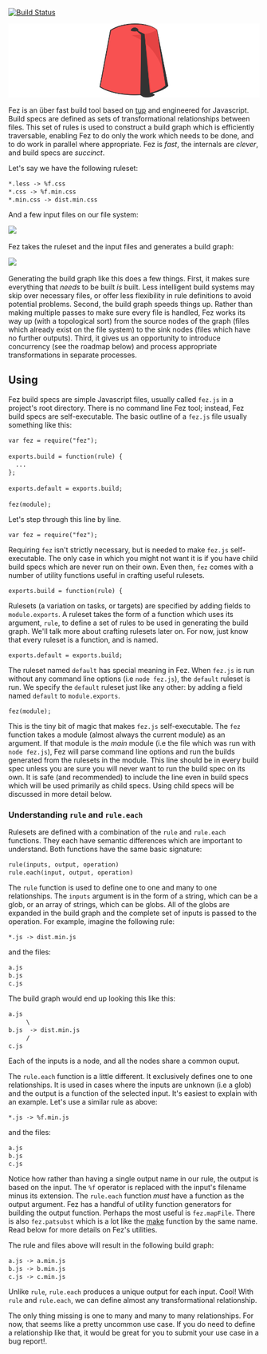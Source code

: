 [![Build Status](https://travis-ci.org/isaacbw/fez.png?branch=master)](https://travis-ci.org/isaacbw/fez)

![](fez.png)

Fez is an über fast build tool based on [tup][2] and engineered for Javascript. Build specs are defined as sets of transformational relationships between files. This set of rules is used to construct a build graph which is efficiently traversable, enabling Fez to do only the work which needs to be done, and to do work in parallel where appropriate. Fez is *fast*, the internals are *clever*, and build specs are *succinct*.

Let's say we have the following ruleset:

    *.less -> %f.css
    *.css -> %f.min.css
    *.min.css -> dist.min.css

And a few input files on our file system:

![](https://dl.dropboxusercontent.com/u/10832827/before.svg)

Fez takes  the ruleset and  the input files and  generates a
build graph:

![](https://dl.dropboxusercontent.com/u/10832827/after.svg)

Generating the build graph like this does a few things. First, it makes sure
everything that *needs* to be built *is* built. Less intelligent build systems
may skip over necessary files, or offer less flexibility in rule definitions to
avoid potential problems. Second, the build graph speeds things up. Rather than
making multiple passes to make sure every file is handled, Fez works its way up
(with a topological sort) from the source nodes of the graph (files which
already exist on the file system) to the sink nodes (files which have no further
outputs). Third, it gives us an opportunity to introduce concurrency (see the
roadmap below) and process appropriate transformations in separate processes.

Using
-----

Fez build specs are simple Javascript files, usually called `fez.js` in a
project's root directory. There is no command line Fez tool; instead, Fez build
specs are self-executable.  The basic outline of a `fez.js` file usually
something like this:

    var fez = require("fez");

    exports.build = function(rule) {
      ...    		  
    };

    exports.default = exports.build;

    fez(module);

Let's step through this line by line.

    var fez = require("fez");

Requiring `fez` isn't strictly necessary, but is needed to make `fez.js`
self-executable. The only case in which you might not want it is if you have
child build specs which are never run on their own. Even then, `fez` comes with
a number of utility functions useful in crafting useful rulesets.

    exports.build = function(rule) {

Rulesets (a variation on tasks, or targets) are specified by adding fields to
`module.exports`.  A ruleset takes the form of a function which uses its
argument, `rule`, to define a set of rules to be used in generating the build
graph. We'll talk more about crafting rulesets later on. For now, just know that
every ruleset is a function, and is named.

    exports.default = exports.build;

The ruleset named `default` has special meaning in Fez. When `fez.js` is run
without any command line options (i.e `node fez.js`), the `default` ruleset is
run.  We specify the `default` ruleset just like any other: by adding a field
named `default` to `module.exports`.

    fez(module);

This is the tiny bit of magic that makes `fez.js` self-executable.  The `fez`
function takes a module (almost always the current module) as an argument. If
that module is the *main* module (i.e the file which was run with `node
fez.js`), Fez will parse command line options and run the builds generated from
the rulesets in the module. This line should be in every build spec unless you
are sure you will never want to run the build spec on its own. It is safe (and
recommended) to include the line even in build specs which will be used
primarily as child specs. Using child specs will be discussed in more detail
below.

### Understanding `rule` and `rule.each`

Rulesets  are  defined  with  a   combination  of  the  `rule`  and  `rule.each`
functions.  They  each   have  semantic  differences  which   are  important  to
understand. Both functions have the same basic signature:

    rule(inputs, output, operation)
    rule.each(input, output, operation)

The `rule` function is used to define one to one and many to one
relationships. The `inputs` argument is in the form of a string, which can be a
glob, or an array of strings, which can be globs. All of the globs are expanded
in the build graph and the complete set of inputs is passed to the
operation. For example, imagine the following rule:

    *.js -> dist.min.js

and the files:

    a.js
    b.js
    c.js

The build graph would end up looking this like this:

    a.js
         \
    b.js  -> dist.min.js
         /
    c.js

Each of the inputs is a node, and all the nodes share a common ouput.

The `rule.each` function is a little different.  It exclusively defines one to
one relationships. It is used in cases where the inputs are unknown (i.e a glob)
and the output is a function of the selected input. It's easiest to explain with
an example. Let's use a similar rule as above:

    *.js -> %f.min.js

and the files:

    a.js
    b.js
    c.js

Notice how rather than having a single output name in our rule, the output is
based on the input.  The `%f` operator is replaced with the input's filename
minus its extension. The `rule.each` function *must* have a function as the
output argument. Fez has a handful of utility function generators for building
the output function. Perhaps the most useful is `fez.mapFile`. There is also
`fez.patsubst` which is a lot like the [make][1] function by the same name. Read
below for more details on Fez's utilities.

The rule and files above  will result in the following build
graph:

    a.js -> a.min.js
    b.js -> b.min.js
    c.js -> c.min.js

Unlike `rule`, `rule.each` produces a unique output for each input.  Cool! With
`rule` and `rule.each`, we can define almost any transformational relationship.

The only thing missing is one to many and many to many relationships. For now,
that seems like a pretty uncommon use case.  If you do need to define a
relationship like that, it would be great for you to submit your use case in a
bug report!.

[1]: https://www.gnu.org/software/make/
[2]: http://gittup.org/tup/